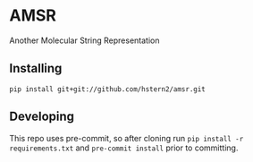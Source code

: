 # AMSR
Another Molecular String Representation

## Installing
```
pip install git+git://github.com/hstern2/amsr.git
```

## Developing
This repo uses pre-commit, so after cloning run `pip install -r requirements.txt` and `pre-commit install` prior to committing.
